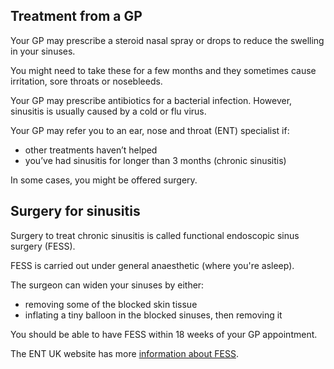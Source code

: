 ## Treatment from a GP

Your GP may prescribe a steroid nasal spray or drops to reduce the swelling in
your sinuses.

You might need to take these for a few months and they sometimes cause
irritation, sore throats or nosebleeds.

Your GP may prescribe antibiotics for a bacterial infection. However, sinusitis
is usually caused by a cold or flu virus.

Your GP may refer you to an ear, nose and throat (ENT) specialist if:

- other treatments haven’t helped
- you’ve had sinusitis for longer than 3 months (chronic sinusitis)

In some cases, you might be offered surgery.

## Surgery for sinusitis

Surgery to treat chronic sinusitis is called functional endoscopic sinus
surgery (FESS).

FESS is carried out under general anaesthetic (where you're asleep).

The surgeon can widen your sinuses by either:

- removing some of the blocked skin tissue
- inflating a tiny balloon in the blocked sinuses, then removing it

You should be able to have FESS within 18 weeks of your GP appointment.

The ENT UK website has more
[information about FESS](https://www.entuk.org/sites/default/files/files/2015-2018%20About%20Functional%20Endoscopic%20Sinus%20Surgery%206pp%20DL%20(09007).pdf).
